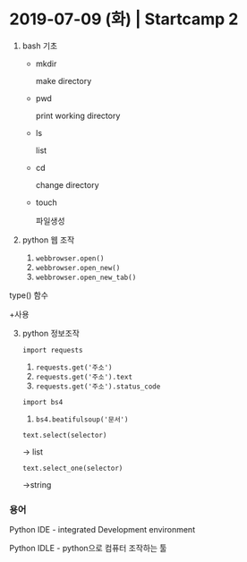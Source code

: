 # 2019-07-09 (화) | Startcamp 2

1. bash 기초

   - mkdir

     make directory

   - pwd

     print working directory

   - ls

     list

   - cd

     change directory

   - touch

     파일생성

     

2. python 웹 조작

   1. `webbrowser.open()`
   2. `webbrowser.open_new()`
   3. `webbrowser.open_new_tab()` 

type() 함수

+사용

3. python 정보조작

   `import requests`

   1. `requests.get('주소')`
   2. `requests.get('주소').text`
   3. `requests.get('주소').status_code`

   `import bs4`

   1. `bs4.beatifulsoup('문서')`

   `text.select(selector)`

    -> list

   `text.select_one(selector)`

    ->string



### 용어

Python IDE - integrated Development environment

Python IDLE - python으로 컴퓨터 조작하는 툴